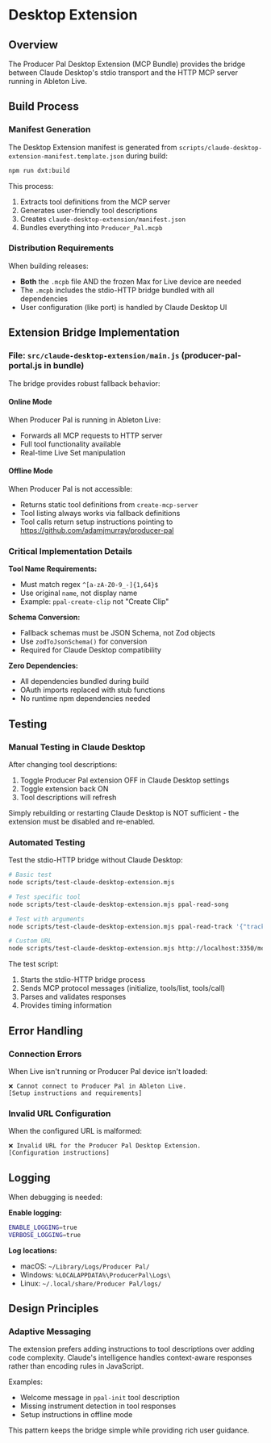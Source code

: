 # Desktop Extension

## Overview

The Producer Pal Desktop Extension (MCP Bundle) provides the bridge between
Claude Desktop's stdio transport and the HTTP MCP server running in Ableton
Live.

## Build Process

### Manifest Generation

The Desktop Extension manifest is generated from
`scripts/claude-desktop-extension-manifest.template.json` during build:

```bash
npm run dxt:build
```

This process:

1. Extracts tool definitions from the MCP server
2. Generates user-friendly tool descriptions
3. Creates `claude-desktop-extension/manifest.json`
4. Bundles everything into `Producer_Pal.mcpb`

### Distribution Requirements

When building releases:

- **Both** the `.mcpb` file AND the frozen Max for Live device are needed
- The `.mcpb` includes the stdio-HTTP bridge bundled with all dependencies
- User configuration (like port) is handled by Claude Desktop UI

## Extension Bridge Implementation

### File: `src/claude-desktop-extension/main.js` (producer-pal-portal.js in bundle)

The bridge provides robust fallback behavior:

#### Online Mode

When Producer Pal is running in Ableton Live:

- Forwards all MCP requests to HTTP server
- Full tool functionality available
- Real-time Live Set manipulation

#### Offline Mode

When Producer Pal is not accessible:

- Returns static tool definitions from `create-mcp-server`
- Tool listing always works via fallback definitions
- Tool calls return setup instructions pointing to
  https://github.com/adamjmurray/producer-pal

### Critical Implementation Details

**Tool Name Requirements:**

- Must match regex `^[a-zA-Z0-9_-]{1,64}$`
- Use original `name`, not display name
- Example: `ppal-create-clip` not "Create Clip"

**Schema Conversion:**

- Fallback schemas must be JSON Schema, not Zod objects
- Use `zodToJsonSchema()` for conversion
- Required for Claude Desktop compatibility

**Zero Dependencies:**

- All dependencies bundled during build
- OAuth imports replaced with stub functions
- No runtime npm dependencies needed

## Testing

### Manual Testing in Claude Desktop

After changing tool descriptions:

1. Toggle Producer Pal extension OFF in Claude Desktop settings
2. Toggle extension back ON
3. Tool descriptions will refresh

Simply rebuilding or restarting Claude Desktop is NOT sufficient - the extension
must be disabled and re-enabled.

### Automated Testing

Test the stdio-HTTP bridge without Claude Desktop:

```bash
# Basic test
node scripts/test-claude-desktop-extension.mjs

# Test specific tool
node scripts/test-claude-desktop-extension.mjs ppal-read-song

# Test with arguments
node scripts/test-claude-desktop-extension.mjs ppal-read-track '{"trackIndex": 0}'

# Custom URL
node scripts/test-claude-desktop-extension.mjs http://localhost:3350/mcp ppal-read-song
```

The test script:

1. Starts the stdio-HTTP bridge process
2. Sends MCP protocol messages (initialize, tools/list, tools/call)
3. Parses and validates responses
4. Provides timing information

## Error Handling

### Connection Errors

When Live isn't running or Producer Pal device isn't loaded:

```
❌ Cannot connect to Producer Pal in Ableton Live.
[Setup instructions and requirements]
```

### Invalid URL Configuration

When the configured URL is malformed:

```
❌ Invalid URL for the Producer Pal Desktop Extension.
[Configuration instructions]
```

## Logging

When debugging is needed:

**Enable logging:**

```bash
ENABLE_LOGGING=true
VERBOSE_LOGGING=true
```

**Log locations:**

- macOS: `~/Library/Logs/Producer Pal/`
- Windows: `%LOCALAPPDATA%\ProducerPal\Logs\`
- Linux: `~/.local/share/Producer Pal/logs/`

## Design Principles

### Adaptive Messaging

The extension prefers adding instructions to tool descriptions over adding code
complexity. Claude's intelligence handles context-aware responses rather than
encoding rules in JavaScript.

Examples:

- Welcome message in `ppal-init` tool description
- Missing instrument detection in tool responses
- Setup instructions in offline mode

This pattern keeps the bridge simple while providing rich user guidance.
